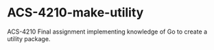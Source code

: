 # ACS-4210-make-utility
ACS-4210 Final assignment implementing knowledge of Go to create a utility package.
